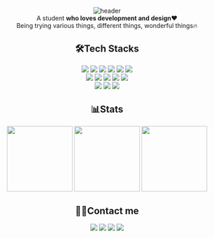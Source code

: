 <div align=center>
  
![header](https://capsule-render.vercel.app/api?type=waving&color=0:bfffe9,50:78ffa7,100:1ED760&height=200&section=header&text=Hi%20there👋&fontColor=ffffff&fontSize=70&fontAlignY=40)  
A student **who loves development and design❤️**  
Being trying various things, different things, wonderful things🔥


## 🛠️Tech Stacks
 <img src="https://img.shields.io/badge/HTML-E34F26?style=for-the-badge&logo=html5&logoColor=white"/>
 <img src="https://img.shields.io/badge/CSS-1572B6?style=for-the-badge&logo=css3&logoColor=white"/>
 <img src="https://img.shields.io/badge/JAVASCRIPT-F7DF1E?style=for-the-badge&logo=javascript&logoColor=black"/>
 <img src="https://img.shields.io/badge/PYTHON-3776AB?style=for-the-badge&logo=python&logoColor=white"/>
 <img src="https://img.shields.io/badge/C-A8B9CC?style=for-the-badge&logo=c&logoColor=white"/>
 <img src="https://img.shields.io/badge/C++-00599C?style=for-the-badge&logo=cplusplus&logoColor=white"/>
 <br>
 <img src="https://img.shields.io/badge/VISUAL STUDIO CODE-007ACC?style=for-the-badge&logo=visualstudiocode&logoColor=white"/>
 <img src="https://img.shields.io/badge/VISUAL STUDIO-5C2D91?style=for-the-badge&logo=visualstudio&logoColor=white"/>
 <img src="https://img.shields.io/badge/GIT-F05032?style=for-the-badge&logo=git&logoColor=white"/>
 <img src="https://img.shields.io/badge/GITHUB-181717?style=for-the-badge&logo=github&logoColor=white"/>
 <img src="https://img.shields.io/badge/REPLIT-F26207?style=for-the-badge&logo=replit&logoColor=white"/>
 <br>
 <img src="https://img.shields.io/badge/FIGMA-F24E1E?style=for-the-badge&logo=figma&logoColor=black"/>
 <img src="https://img.shields.io/badge/XD-FF61F6?style=for-the-badge&logo=adobexd&logoColor=black"/>
 <img src="https://img.shields.io/badge/LIGHTROOM-31A8FF?style=for-the-badge&logo=adobelightroom&logoColor=black"/>

## 📊Stats
  <p>
    <img height="150em" src="https://github-readme-stats.vercel.app/api?username=saesac&count_private=true&show_icons=true&theme=vue"/>
    <img height="150em" src="https://github-readme-stats.vercel.app/api/top-langs/?username=saesac&layout=compact&theme=vue"/>
    <a href="https://solved.ac/profile/saesac"><img height="150em" src="http://mazassumnida.wtf/api/v2/generate_badge?boj=saesac"/></a>
  </p>
 
## 👨‍💻Contact me
 <a href="mailto:saesacdev@gmail.com"><img src="https://img.shields.io/badge/GMAIL-EA4335?style=for-the-badge&logo=gmail&logoColor=white&link=mailto:saesacdev@gmail.com"/></a>
 <a href="https://discord.com/users/758666518526558220"><img src="https://img.shields.io/badge/DISCORD-5865F2?style=for-the-badge&logo=discord&logoColor=white"/></a>
 <a href="https://www.instagram.com/chosvv"><img src="https://img.shields.io/badge/FOR_LIFE-E4405F?style=for-the-badge&logo=instagram&logoColor=white&link=https://www.instagram.com/chosvv"/></a>
 <a href="https://www.instagram.com/devsaesac"><img src="https://img.shields.io/badge/FOR_DEV-E4405F?style=for-the-badge&logo=instagram&logoColor=white&link=https://www.instagram.com/devsaesac"/></a>
</div>
